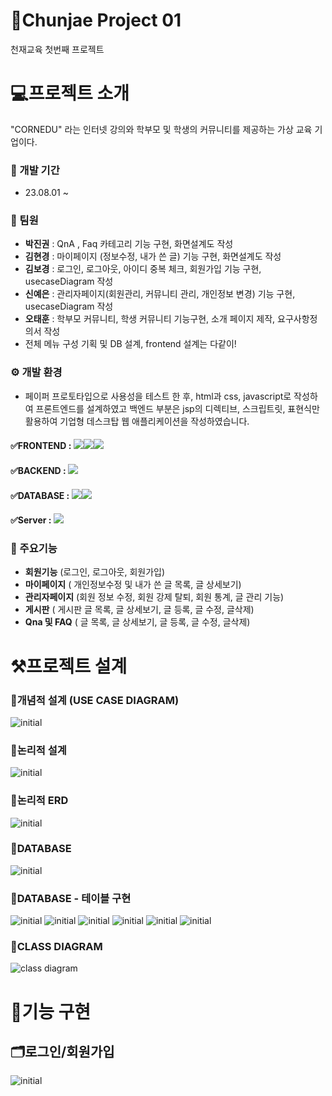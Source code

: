 # 📍Chunjae Project 01
천재교육 첫번째 프로젝트 
# 💻프로젝트 소개
"CORNEDU" 라는 인터넷 강의와 학부모 및 학생의 커뮤니티를 제공하는 가상 교육 기업이다.


### 📅 개발 기간
* 23.08.01 ~




### 👤 팀원 
* **박진권** : QnA , Faq 카테고리 기능 구현, 화면설계도 작성 
* **김현경** : 마이페이지 (정보수정, 내가 쓴 글) 기능 구현, 화면설계도 작성
* **김보경** : 로그인, 로그아웃, 아이디 중복 체크, 회원가입 기능 구현, usecaseDiagram 작성
* **신예은** : 관리자페이지(회원관리, 커뮤니티 관리, 개인정보 변경) 기능 구현, usecaseDiagram 작성
* **오태훈** : 학부모 커뮤니티, 학생 커뮤니티 기능구현, 소개 페이지 제작, 요구사항정의서 작성
* 전체 메뉴 구성 기획 및 DB 설계, frontend 설계는 다같이!




### ⚙ 개발 환경


* 페이퍼 프로토타입으로 사용성을 테스트 한 후, html과 css, javascript로 작성하여 프론트엔드를 설계하였고
백엔드 부분은 jsp의 디렉티브, 스크립트릿, 표현식만 활용하여 기업형 데스크탑 웹 애플리케이션을 작성하였습니다. 



#### ✅FRONTEND : <img src="https://img.shields.io/badge/html5-E34F26?style=for-the-badge&logo=html5&logoColor=white"><img src="https://img.shields.io/badge/css-1572B6?style=for-the-badge&logo=css3&logoColor=white"><img src="https://img.shields.io/badge/javascript-F7DF1E?style=for-the-badge&logo=javascript&logoColor=black">

#### ✅BACKEND : <img src="https://img.shields.io/badge/java-007396?style=for-the-badge&logo=java&logoColor=white">


#### ✅DATABASE : <img src="https://img.shields.io/badge/mariaDB-003545?style=for-the-badge&logo=mariaDB&logoColor=white"><img src="https://img.shields.io/badge/mysql-4479A1?style=for-the-badge&logo=mysql&logoColor=white">

#### ✅Server : <img src="https://img.shields.io/badge/apache tomcat-F8DC75?style=for-the-badge&logo=apachetomcat&logoColor=white">



### 📌 주요기능


*  **회원기능** (로그인, 로그아웃, 회원가입)
* **마이페이지** ( 개인정보수정 및 내가 쓴 글 목록, 글 상세보기)
* **관리자페이지** (회원 정보 수정, 회원 강제 탈퇴, 회원 통계, 글 관리 기능)
* **게시판** ( 게시판 글 목록, 글 상세보기, 글 등록, 글 수정, 글삭제)
* **Qna 및 FAQ** ( 글 목록, 글 상세보기, 글 등록, 글 수정, 글삭제)


# ⚒프로젝트 설계

### 📂개념적 설계 (USE CASE DIAGRAM)
![initial](https://github.com/ChunjaeFullStackJavaMaker/Chunjae_Team_Proj01/assets/138674233/848d0d3f-ac3b-4ee7-8da7-15e52cd62c8b)
### 📂논리적 설계
![initial](https://github.com/ChunjaeFullStackJavaMaker/Chunjae_Team_Proj01/assets/138674233/b9200ed8-74b4-427e-bafb-260a74497fe7)
### 📂논리적 ERD
![initial](https://github.com/ChunjaeFullStackJavaMaker/Chunjae_Team_Proj01/assets/138674233/8a8c7a43-c301-4b00-8a52-0d40e081101b)
### 📂DATABASE
![initial](https://github.com/ChunjaeFullStackJavaMaker/Chunjae_Team_Proj01/assets/138674233/8f7be9dd-bf0e-4142-87bb-aa2407134e0b)
### 📂DATABASE - 테이블 구현
![initial](https://github.com/ChunjaeFullStackJavaMaker/Chunjae_Team_Proj01/assets/138674233/e94a6a06-9672-4e26-ae7a-361aa2225e6a)
![initial](https://github.com/ChunjaeFullStackJavaMaker/Chunjae_Team_Proj01/assets/138674233/1e40c798-815a-44b8-97e3-5214524e6366)
![initial](https://github.com/ChunjaeFullStackJavaMaker/Chunjae_Team_Proj01/assets/138674233/fb25266e-ed08-45eb-978f-515c8cabdbb8)
![initial](https://github.com/ChunjaeFullStackJavaMaker/Chunjae_Team_Proj01/assets/138674233/4d1ecd48-ff5e-4443-9dd0-a23fe91d8487)
![initial](https://github.com/ChunjaeFullStackJavaMaker/Chunjae_Team_Proj01/assets/138674233/cc1c70c4-1454-4b1a-8efe-29af5d83e5ba)
![initial](https://github.com/ChunjaeFullStackJavaMaker/Chunjae_Team_Proj01/assets/138674233/69a2d610-490a-4950-8c02-94e8462a3a8c)

### 📂CLASS DIAGRAM
![class diagram](https://github.com/ChunjaeFullStackJavaMaker/Chunjae_Team_Proj01/assets/138674233/f1e567b0-5043-4a4b-859e-92085b0684e9)

# 📎기능 구현

## 🗂로그인/회원가입

![initial](https://github.com/ChunjaeFullStackJavaMaker/Chunjae_Team_Proj01/assets/138674233/42c1eb55-ffe0-4827-8f6a-ef260a65df22)

